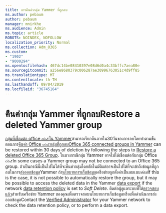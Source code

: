 ```yaml
---
title: การคืนค่ากลุ่ม Yammer ที่ถูกลบ
ms.author: pebaum
author: pebaum
manager: mnirkhe
ms.audience: Admin
ms.topic: article
ROBOTS: NOINDEX, NOFOLLOW
localization_priority: Normal
ms.collection: Adm_O365
ms.custom:
- "1902"
- "9000294"
ms.openlocfilehash: 467dc14be08410397e08d6d0a4c33bffc7aea80e
ms.sourcegitcommit: a256e8680379c006287ae30996763051c4d9ff85
ms.translationtype: MT
ms.contentlocale: th-TH
ms.lasthandoff: 09/04/2019
ms.locfileid: "36745164"
---
```

# <a name="restore-a-deleted-yammer-group"></a><span data-ttu-id="d17f9-102">คืนค่ากลุ่ม Yammer ที่ถูกลบ</span><span class="sxs-lookup"><span data-stu-id="d17f9-102">Restore a deleted Yammer group</span></span>

<span data-ttu-id="d17f9-103">[กลุ่มที่เชื่อมต่อ office ๓๖๕ใน Yammer](https://docs.microsoft.com/yammer/manage-yammer-groups/yammer-and-office-365-groups)สามารถเรียกคืนภายใน30วันของการลบโดยทำตามขั้นตอนการ[คืนค่า Office ๓๖๕กลุ่มที่ถูกลบ](https://docs.microsoft.com/office365/admin/create-groups/restore-deleted-group)</span><span class="sxs-lookup"><span data-stu-id="d17f9-103">[Office 365 connected groups in Yammer](https://docs.microsoft.com/yammer/manage-yammer-groups/yammer-and-office-365-groups) can be restored within 30 days of deletion by following the steps to [Restore a deleted Office 365 Group](https://docs.microsoft.com/office365/admin/create-groups/restore-deleted-group).</span></span>
<span data-ttu-id="d17f9-104">ในบางกรณีกลุ่ม Yammer อาจไม่ได้เชื่อมต่อกับกลุ่ม Office ๓๖๕</span><span class="sxs-lookup"><span data-stu-id="d17f9-104">In some cases a Yammer group may not be connected to an Office 365 group.</span></span> <span data-ttu-id="d17f9-105">ถ้าเป็นกรณีนี้เป็นไปไม่ได้ที่จะคืนค่ากลุ่มโดยอัตโนมัติแต่อาจเป็นไปได้ที่จะเข้าถึงข้อมูลที่ถูกลบในการ[ส่งออกข้อมูล](https://docs.microsoft.com/yammer/manage-security-and-compliance/export-yammer-enterprise-data)Yammer ถ้า[นโยบายการเก็บข้อมูล](https://docs.microsoft.com/yammer/manage-security-and-compliance/manage-data-compliance)เครือข่ายถูกตั้งค่าเป็นลบแบบ*อ่อน*</span><span class="sxs-lookup"><span data-stu-id="d17f9-105">If this is the case, it is not possible to automatically restore the group, but it may be possible to access the deleted data in the Yammer [data export](https://docs.microsoft.com/yammer/manage-security-and-compliance/export-yammer-enterprise-data) if the network [data retention policy](https://docs.microsoft.com/yammer/manage-security-and-compliance/manage-data-compliance) is set to *Soft Delete*.</span></span> <span data-ttu-id="d17f9-106">ติดต่อผู้ดูแลระบบที่ได้[ตรวจสอบแล้ว](https://docs.microsoft.com/yammer/manage-yammer-users/manage-yammer-admins)สำหรับเครือข่าย Yammer ของคุณเพื่อตรวจสอบนโยบายการเก็บข้อมูลหรือเพื่อดำเนินการส่งออกข้อมูล</span><span class="sxs-lookup"><span data-stu-id="d17f9-106">Contact the [Verified Administrator](https://docs.microsoft.com/yammer/manage-yammer-users/manage-yammer-admins) for your Yammer network to check the data retention policy, or to perform a data export.</span></span>
